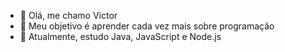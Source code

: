 - 👋 Olá, me chamo Victor
- 👀 Meu objetivo é aprender cada vez mais sobre programação
- 🌱 Atualmente, estudo Java, JavaScript e Node.js
